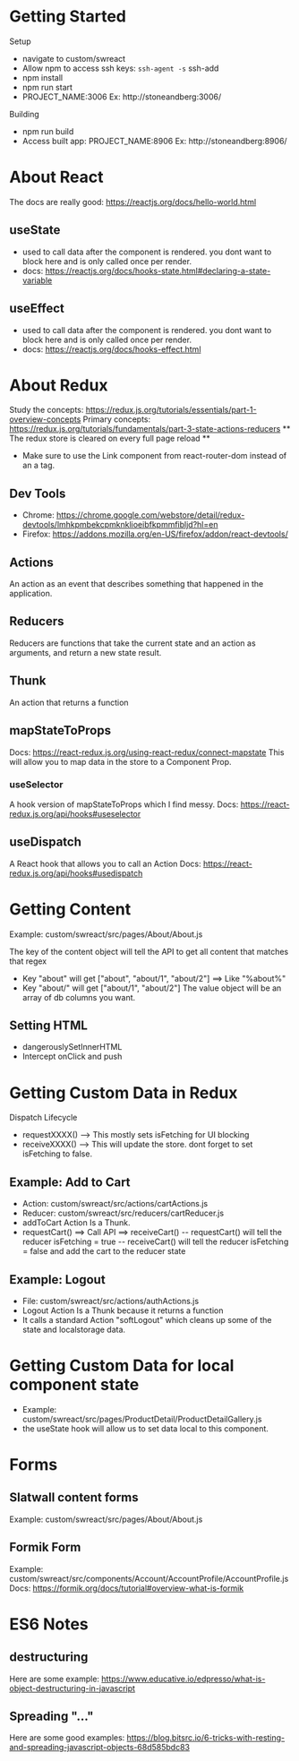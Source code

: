 # Getting Started

Setup

- navigate to custom/swreact
- Allow npm to access ssh keys: `ssh-agent -s` ssh-add
- npm install
- npm run start
- PROJECT_NAME:3006 Ex: http://stoneandberg:3006/

Building

- npm run build
- Access built app: PROJECT_NAME:8906 Ex: http://stoneandberg:8906/

# About React

The docs are really good: https://reactjs.org/docs/hello-world.html

## useState

- used to call data after the component is rendered. you dont want to block here and is only called once per render.
- docs: https://reactjs.org/docs/hooks-state.html#declaring-a-state-variable

## useEffect

- used to call data after the component is rendered. you dont want to block here and is only called once per render.
- docs: https://reactjs.org/docs/hooks-effect.html

# About Redux

Study the concepts: https://redux.js.org/tutorials/essentials/part-1-overview-concepts
Primary concepts: https://redux.js.org/tutorials/fundamentals/part-3-state-actions-reducers
** The redux store is cleared on every full page reload **

- Make sure to use the Link component from react-router-dom instead of an a tag.

## Dev Tools

- Chrome: https://chrome.google.com/webstore/detail/redux-devtools/lmhkpmbekcpmknklioeibfkpmmfibljd?hl=en
- Firefox: https://addons.mozilla.org/en-US/firefox/addon/react-devtools/

## Actions

An action as an event that describes something that happened in the application.

## Reducers

Reducers are functions that take the current state and an action as arguments, and return a new state result.

## Thunk

An action that returns a function

## mapStateToProps

Docs: https://react-redux.js.org/using-react-redux/connect-mapstate
This will allow you to map data in the store to a Component Prop.

### useSelector

A hook version of mapStateToProps which I find messy.
Docs: https://react-redux.js.org/api/hooks#useselector

## useDispatch

A React hook that allows you to call an Action
Docs: https://react-redux.js.org/api/hooks#usedispatch

# Getting Content

Example: custom/swreact/src/pages/About/About.js

The key of the content object will tell the API to get all content that matches that regex

- Key "about" will get ["about", "about/1", "about/2"] ==> Like "%about%"
- Key "about/" will get ["about/1", "about/2"]
  The value object will be an array of db columns you want.

## Setting HTML

- dangerouslySetInnerHTML
- Intercept onClick and push

# Getting Custom Data in Redux

Dispatch Lifecycle

- requestXXXX() --> This mostly sets isFetching for UI blocking
- receiveXXXX() --> This will update the store. dont forget to set isFetching to false.

## Example: Add to Cart

- Action: custom/swreact/src/actions/cartActions.js
- Reducer: custom/swreact/src/reducers/cartReducer.js
- addToCart Action Is a Thunk.
- requestCart() ==> Call API ==> receiveCart()
  -- requestCart() will tell the reducer isFetching = true
  -- receiveCart() will tell the reducer isFetching = false and add the cart to the reducer state

## Example: Logout

- File: custom/swreact/src/actions/authActions.js
- Logout Action Is a Thunk because it returns a function
- It calls a standard Action "softLogout" which cleans up some of the state and localstorage data.

# Getting Custom Data for local component state

- Example: custom/swreact/src/pages/ProductDetail/ProductDetailGallery.js
- the useState hook will allow us to set data local to this component.

# Forms

## Slatwall content forms

Example: custom/swreact/src/pages/About/About.js

## Formik Form

Example: custom/swreact/src/components/Account/AccountProfile/AccountProfile.js
Docs: https://formik.org/docs/tutorial#overview-what-is-formik

# ES6 Notes

## destructuring

Here are some example: https://www.educative.io/edpresso/what-is-object-destructuring-in-javascript

## Spreading "..."

Here are some good examples: https://blog.bitsrc.io/6-tricks-with-resting-and-spreading-javascript-objects-68d585bdc83
